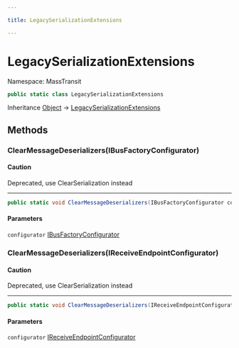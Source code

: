 ```yaml
---

title: LegacySerializationExtensions

---
```


# LegacySerializationExtensions

Namespace: MassTransit

```csharp
public static class LegacySerializationExtensions
```

Inheritance [Object](https://learn.microsoft.com/en-us/dotnet/api/system.object) → [LegacySerializationExtensions](../masstransit/legacyserializationextensions)

## Methods

### **ClearMessageDeserializers(IBusFactoryConfigurator)**

#### Caution

Deprecated, use ClearSerialization instead

---

```csharp
public static void ClearMessageDeserializers(IBusFactoryConfigurator configurator)
```

#### Parameters

`configurator` [IBusFactoryConfigurator](../../masstransit-abstractions/masstransit/ibusfactoryconfigurator)<br/>

### **ClearMessageDeserializers(IReceiveEndpointConfigurator)**

#### Caution

Deprecated, use ClearSerialization instead

---

```csharp
public static void ClearMessageDeserializers(IReceiveEndpointConfigurator configurator)
```

#### Parameters

`configurator` [IReceiveEndpointConfigurator](../../masstransit-abstractions/masstransit/ireceiveendpointconfigurator)<br/>

